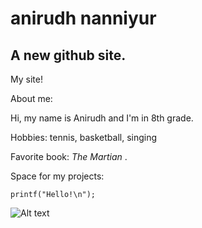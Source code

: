 # anirudh nanniyur
## A new github site.

My site!

About me:

Hi, my name is Anirudh and I'm in 8th grade.

Hobbies: tennis, basketball, singing

Favorite book: _The Martian_ .


Space for my projects:
  
    printf("Hello!\n");
    

  
![Alt text](https://res.cloudinary.com/grohealth/image/upload/$wpsize_!_cld_full!,w_2560,h_1707,c_scale/v1588089203/action-athlete-ball-1432039-scaled.jpg "a title")








